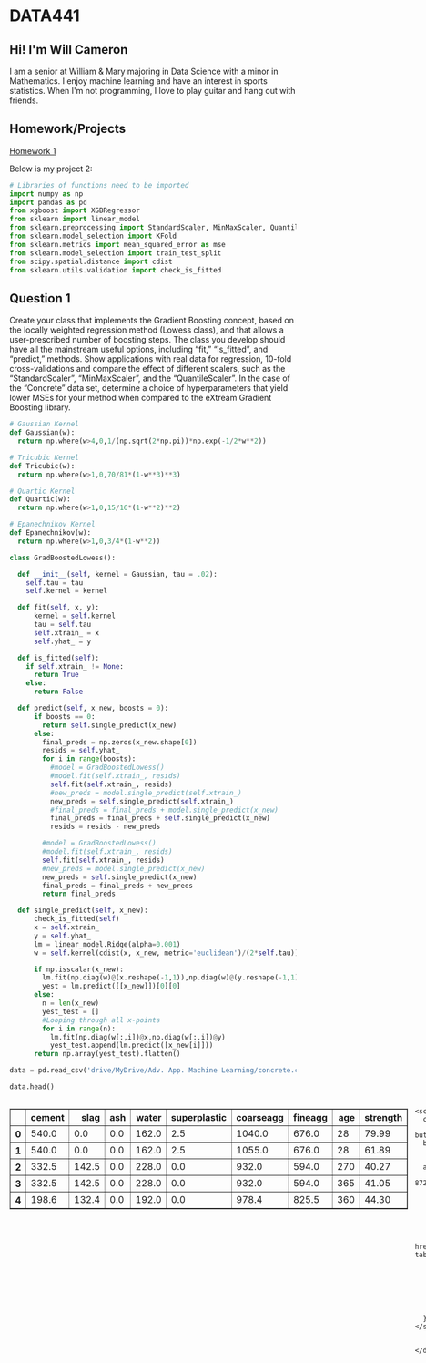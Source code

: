 # DATA441

## Hi! I'm Will Cameron
I am a senior at William & Mary majoring in Data Science with a minor in Mathematics. I enjoy machine learning and have an interest in sports statistics. When I'm not programming, I love to play guitar and hang out with friends.

## Homework/Projects
[Homework 1](https://github.com/willcameron2002/DATA441/blob/main/Homework/Project1_WillCameron.ipynb)

Below is my project 2:

```python
# Libraries of functions need to be imported
import numpy as np
import pandas as pd
from xgboost import XGBRegressor
from sklearn import linear_model
from sklearn.preprocessing import StandardScaler, MinMaxScaler, QuantileTransformer
from sklearn.model_selection import KFold
from sklearn.metrics import mean_squared_error as mse
from sklearn.model_selection import train_test_split
from scipy.spatial.distance import cdist
from sklearn.utils.validation import check_is_fitted
```

## Question 1

Create your class that implements the Gradient Boosting concept, based on the locally weighted regression method (Lowess class), and that allows a user-prescribed number of boosting steps. The class you develop should have all the mainstream useful options, including “fit,” “is_fitted”,  and “predict,” methods.  Show applications with real data for regression, 10-fold cross-validations and compare the effect of different scalers, such as the “StandardScaler”, “MinMaxScaler”, and the “QuantileScaler”.  In the case of the “Concrete” data set, determine a choice of hyperparameters that yield lower MSEs for your method when compared to the eXtream Gradient Boosting library.


```python
# Gaussian Kernel
def Gaussian(w):
  return np.where(w>4,0,1/(np.sqrt(2*np.pi))*np.exp(-1/2*w**2))

# Tricubic Kernel
def Tricubic(w):
  return np.where(w>1,0,70/81*(1-w**3)**3)

# Quartic Kernel
def Quartic(w):
  return np.where(w>1,0,15/16*(1-w**2)**2)

# Epanechnikov Kernel
def Epanechnikov(w):
  return np.where(w>1,0,3/4*(1-w**2))
```


```python
class GradBoostedLowess():

  def __init__(self, kernel = Gaussian, tau = .02):
    self.tau = tau
    self.kernel = kernel

  def fit(self, x, y):
      kernel = self.kernel
      tau = self.tau
      self.xtrain_ = x
      self.yhat_ = y

  def is_fitted(self):
    if self.xtrain_ != None:
      return True
    else:
      return False

  def predict(self, x_new, boosts = 0):
      if boosts == 0:
        return self.single_predict(x_new)
      else:
        final_preds = np.zeros(x_new.shape[0])
        resids = self.yhat_
        for i in range(boosts):
          #model = GradBoostedLowess()
          #model.fit(self.xtrain_, resids)
          self.fit(self.xtrain_, resids)
          #new_preds = model.single_predict(self.xtrain_)
          new_preds = self.single_predict(self.xtrain_)
          #final_preds = final_preds + model.single_predict(x_new)
          final_preds = final_preds + self.single_predict(x_new)
          resids = resids - new_preds

        #model = GradBoostedLowess()
        #model.fit(self.xtrain_, resids)
        self.fit(self.xtrain_, resids)
        #new_preds = model.single_predict(x_new)
        new_preds = self.single_predict(x_new)
        final_preds = final_preds + new_preds
        return final_preds

  def single_predict(self, x_new):
      check_is_fitted(self)
      x = self.xtrain_
      y = self.yhat_
      lm = linear_model.Ridge(alpha=0.001)
      w = self.kernel(cdist(x, x_new, metric='euclidean')/(2*self.tau))

      if np.isscalar(x_new):
        lm.fit(np.diag(w)@(x.reshape(-1,1)),np.diag(w)@(y.reshape(-1,1)))
        yest = lm.predict([[x_new]])[0][0]
      else:
        n = len(x_new)
        yest_test = []
        #Looping through all x-points
        for i in range(n):
          lm.fit(np.diag(w[:,i])@x,np.diag(w[:,i])@y)
          yest_test.append(lm.predict([x_new[i]]))
      return np.array(yest_test).flatten()

```


```python
data = pd.read_csv('drive/MyDrive/Adv. App. Machine Learning/concrete.csv')
```


```python
data.head()
```





  <div id="df-88f91ebe-8f1b-4119-872f-7f23e48a7449" class="colab-df-container">
    <div>
<style scoped>
    .dataframe tbody tr th:only-of-type {
        vertical-align: middle;
    }

    .dataframe tbody tr th {
        vertical-align: top;
    }

    .dataframe thead th {
        text-align: right;
    }
</style>
<table border="1" class="dataframe">
  <thead>
    <tr style="text-align: right;">
      <th></th>
      <th>cement</th>
      <th>slag</th>
      <th>ash</th>
      <th>water</th>
      <th>superplastic</th>
      <th>coarseagg</th>
      <th>fineagg</th>
      <th>age</th>
      <th>strength</th>
    </tr>
  </thead>
  <tbody>
    <tr>
      <th>0</th>
      <td>540.0</td>
      <td>0.0</td>
      <td>0.0</td>
      <td>162.0</td>
      <td>2.5</td>
      <td>1040.0</td>
      <td>676.0</td>
      <td>28</td>
      <td>79.99</td>
    </tr>
    <tr>
      <th>1</th>
      <td>540.0</td>
      <td>0.0</td>
      <td>0.0</td>
      <td>162.0</td>
      <td>2.5</td>
      <td>1055.0</td>
      <td>676.0</td>
      <td>28</td>
      <td>61.89</td>
    </tr>
    <tr>
      <th>2</th>
      <td>332.5</td>
      <td>142.5</td>
      <td>0.0</td>
      <td>228.0</td>
      <td>0.0</td>
      <td>932.0</td>
      <td>594.0</td>
      <td>270</td>
      <td>40.27</td>
    </tr>
    <tr>
      <th>3</th>
      <td>332.5</td>
      <td>142.5</td>
      <td>0.0</td>
      <td>228.0</td>
      <td>0.0</td>
      <td>932.0</td>
      <td>594.0</td>
      <td>365</td>
      <td>41.05</td>
    </tr>
    <tr>
      <th>4</th>
      <td>198.6</td>
      <td>132.4</td>
      <td>0.0</td>
      <td>192.0</td>
      <td>0.0</td>
      <td>978.4</td>
      <td>825.5</td>
      <td>360</td>
      <td>44.30</td>
    </tr>
  </tbody>
</table>
</div>
    <div class="colab-df-buttons">

  <div class="colab-df-container">
    <button class="colab-df-convert" onclick="convertToInteractive('df-88f91ebe-8f1b-4119-872f-7f23e48a7449')"
            title="Convert this dataframe to an interactive table."
            style="display:none;">

  <svg xmlns="http://www.w3.org/2000/svg" height="24px" viewBox="0 -960 960 960">
    <path d="M120-120v-720h720v720H120Zm60-500h600v-160H180v160Zm220 220h160v-160H400v160Zm0 220h160v-160H400v160ZM180-400h160v-160H180v160Zm440 0h160v-160H620v160ZM180-180h160v-160H180v160Zm440 0h160v-160H620v160Z"/>
  </svg>
    </button>

  <style>
    .colab-df-container {
      display:flex;
      gap: 12px;
    }

    .colab-df-convert {
      background-color: #E8F0FE;
      border: none;
      border-radius: 50%;
      cursor: pointer;
      display: none;
      fill: #1967D2;
      height: 32px;
      padding: 0 0 0 0;
      width: 32px;
    }

    .colab-df-convert:hover {
      background-color: #E2EBFA;
      box-shadow: 0px 1px 2px rgba(60, 64, 67, 0.3), 0px 1px 3px 1px rgba(60, 64, 67, 0.15);
      fill: #174EA6;
    }

    .colab-df-buttons div {
      margin-bottom: 4px;
    }

    [theme=dark] .colab-df-convert {
      background-color: #3B4455;
      fill: #D2E3FC;
    }

    [theme=dark] .colab-df-convert:hover {
      background-color: #434B5C;
      box-shadow: 0px 1px 3px 1px rgba(0, 0, 0, 0.15);
      filter: drop-shadow(0px 1px 2px rgba(0, 0, 0, 0.3));
      fill: #FFFFFF;
    }
  </style>

    <script>
      const buttonEl =
        document.querySelector('#df-88f91ebe-8f1b-4119-872f-7f23e48a7449 button.colab-df-convert');
      buttonEl.style.display =
        google.colab.kernel.accessAllowed ? 'block' : 'none';

      async function convertToInteractive(key) {
        const element = document.querySelector('#df-88f91ebe-8f1b-4119-872f-7f23e48a7449');
        const dataTable =
          await google.colab.kernel.invokeFunction('convertToInteractive',
                                                    [key], {});
        if (!dataTable) return;

        const docLinkHtml = 'Like what you see? Visit the ' +
          '<a target="_blank" href=https://colab.research.google.com/notebooks/data_table.ipynb>data table notebook</a>'
          + ' to learn more about interactive tables.';
        element.innerHTML = '';
        dataTable['output_type'] = 'display_data';
        await google.colab.output.renderOutput(dataTable, element);
        const docLink = document.createElement('div');
        docLink.innerHTML = docLinkHtml;
        element.appendChild(docLink);
      }
    </script>
  </div>


<div id="df-b71a4410-7786-4762-ad60-9559287c11bb">
  <button class="colab-df-quickchart" onclick="quickchart('df-b71a4410-7786-4762-ad60-9559287c11bb')"
            title="Suggest charts"
            style="display:none;">

<svg xmlns="http://www.w3.org/2000/svg" height="24px"viewBox="0 0 24 24"
     width="24px">
    <g>
        <path d="M19 3H5c-1.1 0-2 .9-2 2v14c0 1.1.9 2 2 2h14c1.1 0 2-.9 2-2V5c0-1.1-.9-2-2-2zM9 17H7v-7h2v7zm4 0h-2V7h2v10zm4 0h-2v-4h2v4z"/>
    </g>
</svg>
  </button>

<style>
  .colab-df-quickchart {
      --bg-color: #E8F0FE;
      --fill-color: #1967D2;
      --hover-bg-color: #E2EBFA;
      --hover-fill-color: #174EA6;
      --disabled-fill-color: #AAA;
      --disabled-bg-color: #DDD;
  }

  [theme=dark] .colab-df-quickchart {
      --bg-color: #3B4455;
      --fill-color: #D2E3FC;
      --hover-bg-color: #434B5C;
      --hover-fill-color: #FFFFFF;
      --disabled-bg-color: #3B4455;
      --disabled-fill-color: #666;
  }

  .colab-df-quickchart {
    background-color: var(--bg-color);
    border: none;
    border-radius: 50%;
    cursor: pointer;
    display: none;
    fill: var(--fill-color);
    height: 32px;
    padding: 0;
    width: 32px;
  }

  .colab-df-quickchart:hover {
    background-color: var(--hover-bg-color);
    box-shadow: 0 1px 2px rgba(60, 64, 67, 0.3), 0 1px 3px 1px rgba(60, 64, 67, 0.15);
    fill: var(--button-hover-fill-color);
  }

  .colab-df-quickchart-complete:disabled,
  .colab-df-quickchart-complete:disabled:hover {
    background-color: var(--disabled-bg-color);
    fill: var(--disabled-fill-color);
    box-shadow: none;
  }

  .colab-df-spinner {
    border: 2px solid var(--fill-color);
    border-color: transparent;
    border-bottom-color: var(--fill-color);
    animation:
      spin 1s steps(1) infinite;
  }

  @keyframes spin {
    0% {
      border-color: transparent;
      border-bottom-color: var(--fill-color);
      border-left-color: var(--fill-color);
    }
    20% {
      border-color: transparent;
      border-left-color: var(--fill-color);
      border-top-color: var(--fill-color);
    }
    30% {
      border-color: transparent;
      border-left-color: var(--fill-color);
      border-top-color: var(--fill-color);
      border-right-color: var(--fill-color);
    }
    40% {
      border-color: transparent;
      border-right-color: var(--fill-color);
      border-top-color: var(--fill-color);
    }
    60% {
      border-color: transparent;
      border-right-color: var(--fill-color);
    }
    80% {
      border-color: transparent;
      border-right-color: var(--fill-color);
      border-bottom-color: var(--fill-color);
    }
    90% {
      border-color: transparent;
      border-bottom-color: var(--fill-color);
    }
  }
</style>

  <script>
    async function quickchart(key) {
      const quickchartButtonEl =
        document.querySelector('#' + key + ' button');
      quickchartButtonEl.disabled = true;  // To prevent multiple clicks.
      quickchartButtonEl.classList.add('colab-df-spinner');
      try {
        const charts = await google.colab.kernel.invokeFunction(
            'suggestCharts', [key], {});
      } catch (error) {
        console.error('Error during call to suggestCharts:', error);
      }
      quickchartButtonEl.classList.remove('colab-df-spinner');
      quickchartButtonEl.classList.add('colab-df-quickchart-complete');
    }
    (() => {
      let quickchartButtonEl =
        document.querySelector('#df-b71a4410-7786-4762-ad60-9559287c11bb button');
      quickchartButtonEl.style.display =
        google.colab.kernel.accessAllowed ? 'block' : 'none';
    })();
  </script>
</div>

    </div>
  </div>





```python
x = data.drop(columns = ['strength']).values
y = data['strength'].values
```


```python
mse_SScale = []
mse_MMScale = []
mse_QScale = []
mse_XGBoost = []
SScale = StandardScaler()
MMScale = MinMaxScaler()
QScale = QuantileTransformer(n_quantiles = 300)
kf = KFold(n_splits = 10, shuffle = True, random_state = 7)

model_XG = XGBRegressor(objective ='reg:squarederror',n_estimators=100,reg_lambda=20,alpha=1,gamma=10,max_depth=3)
model_SS = GradBoostedLowess(tau=.3)
model_MM = GradBoostedLowess(tau=.3)
model_QS = GradBoostedLowess(tau=.3)

for idxtrain, idxtest in kf.split(x):
  xtrain = x[idxtrain]
  ytrain = y[idxtrain].ravel()
  ytest = y[idxtest].ravel()
  xtest = x[idxtest]

  xtrain_S = SScale.fit_transform(xtrain)
  xtest_S = SScale.transform(xtest)
  xtrain_M = MMScale.fit_transform(xtrain)
  xtest_M = MMScale.transform(xtest)
  xtrain_Q = QScale.fit_transform(xtrain)
  xtest_Q = QScale.transform(xtest)

  model_SS.fit(xtrain_S, ytrain)
  S_pred = model_SS.predict(xtest_S, boosts = 3)
  model_MM.fit(xtrain_M, ytrain)
  M_pred = model_MM.predict(xtest_M, boosts = 3)
  model_QS.fit(xtrain_Q, ytrain)
  Q_pred = model_QS.predict(xtest_Q, boosts = 3)
  model_XG.fit(xtrain_S, ytrain)
  X_pred = model_XG.predict(xtest_S)

  mse_SScale.append(mse(ytest, S_pred))
  mse_MMScale.append(mse(ytest,M_pred))
  mse_QScale.append(mse(ytest,Q_pred))
  mse_XGBoost.append(mse(ytest,X_pred))

print('The Cross-validated Mean Squared Error for StandardScaler is: '+str(np.mean(mse_SScale)))
print('The Cross-validated Mean Squared Error for MinMaxScaler is: '+str(np.mean(mse_MMScale)))
print('The Cross-validated Mean Squared Error for QuantileTransformer is: '+str(np.mean(mse_QScale)))
print('The Cross-validated Mean Squared Error for XGBoost method: '+str(np.mean(mse_XGBoost)))
```

    The Cross-validated Mean Squared Error for StandardScaler is: 40.28905266637976
    The Cross-validated Mean Squared Error for MinMaxScaler is: 47.60993849907447
    The Cross-validated Mean Squared Error for QuantileTransformer is: 27.37296985378024
    The Cross-validated Mean Squared Error for XGBoost method: 21.823977435435875
    


```python
mse_GBLow = []
mse_XGBoost = []
scale = StandardScaler()

kf = KFold(n_splits = 10, shuffle = True, random_state = 7)
x = data.drop(columns = ['strength']).values
y = data['strength'].values

model_XG = XGBRegressor(objective ='reg:squarederror',n_estimators=100,reg_lambda=20,alpha=1,gamma=10,max_depth=3)
model = GradBoostedLowess(tau=5, kernel = Gaussian)

for idxtrain, idxtest in kf.split(x):
  xtrain = x[idxtrain]
  ytrain = y[idxtrain].ravel()
  ytest = y[idxtest].ravel()
  xtest = x[idxtest]

  xtrain = scale.fit_transform(xtrain)
  xtest = scale.transform(xtest)

  model.fit(xtrain_S, ytrain)
  pred = model.predict(xtest, boosts = 10)
  model_XG.fit(xtrain_S, ytrain)
  X_pred = model_XG.predict(xtest)

  mse_GBLow.append(mse(ytest, pred))
  mse_XGBoost.append(mse(ytest,X_pred))

print('The Cross-validated Mean Squared Error for our class is: '+str(np.mean(mse_GBLow)))
print('The Cross-validated Mean Squared Error for XGBoost method: '+str(np.mean(mse_XGBoost)))
```

    The Cross-validated Mean Squared Error for our class is: 139.94009515907564
    The Cross-validated Mean Squared Error for XGBoost method: 147.83071136774723
    

Hooray! We found hyperparameters for our model that yield a lower MSE than the XGBoost method

## Question 2

Based on the Usearch library, create your own class that computes the k_Nearest Neighbors for Regression.


```python
!pip install usearch
```

    Requirement already satisfied: usearch in /usr/local/lib/python3.10/dist-packages (2.9.0)
    Requirement already satisfied: numpy in /usr/local/lib/python3.10/dist-packages (from usearch) (1.23.5)
    Requirement already satisfied: tqdm in /usr/local/lib/python3.10/dist-packages (from usearch) (4.66.2)
    


```python
import usearch
from usearch.index import search, MetricKind, Matches, BatchMatches
from collections import Counter
from sklearn.metrics import accuracy_score
from sklearn.decomposition import PCA
```


```python
class K_Nearest_Neighbors():

  def __init__(self, k):
    self.k = k

  def fit(self, x, y):
    self.x = x
    self.y = y
    self.full_set =  np.array(zip(x, y))

  def predict(self, x_new):
    predictions = []
    for row in x_new:
      neighbors = self._get_neighbors(row)
      row_preds = []
      for index in neighbors:
        row_preds.append(self.y[index])
      predictions.append(Counter(row_preds).most_common(1)[0][0])
    return predictions

  def _dist_calc(self, row):
    distances: Matches = search(self.x, row, self.x.shape[0], MetricKind.L2sq, exact=True)
    return distances

  def _get_neighbors(self, new_row):
    neighbors = []
    distances = self._dist_calc(new_row)
    for i in range(self.k):
      neighbors.append(distances.to_list()[i][0])
    return neighbors
```


```python
data = pd.read_csv('drive/MyDrive/Adv. App. Machine Learning/mobile.csv')
```


```python
data
```





  <div id="df-2ecb860d-1fe1-4eb0-a122-832a5d38fffa" class="colab-df-container">
    <div>
<style scoped>
    .dataframe tbody tr th:only-of-type {
        vertical-align: middle;
    }

    .dataframe tbody tr th {
        vertical-align: top;
    }

    .dataframe thead th {
        text-align: right;
    }
</style>
<table border="1" class="dataframe">
  <thead>
    <tr style="text-align: right;">
      <th></th>
      <th>battery_power</th>
      <th>blue</th>
      <th>clock_speed</th>
      <th>dual_sim</th>
      <th>fc</th>
      <th>four_g</th>
      <th>int_memory</th>
      <th>m_dep</th>
      <th>mobile_wt</th>
      <th>n_cores</th>
      <th>...</th>
      <th>px_height</th>
      <th>px_width</th>
      <th>ram</th>
      <th>sc_h</th>
      <th>sc_w</th>
      <th>talk_time</th>
      <th>three_g</th>
      <th>touch_screen</th>
      <th>wifi</th>
      <th>price_range</th>
    </tr>
  </thead>
  <tbody>
    <tr>
      <th>0</th>
      <td>842</td>
      <td>0</td>
      <td>2.2</td>
      <td>0</td>
      <td>1</td>
      <td>0</td>
      <td>7</td>
      <td>0.6</td>
      <td>188</td>
      <td>2</td>
      <td>...</td>
      <td>20</td>
      <td>756</td>
      <td>2549</td>
      <td>9</td>
      <td>7</td>
      <td>19</td>
      <td>0</td>
      <td>0</td>
      <td>1</td>
      <td>1</td>
    </tr>
    <tr>
      <th>1</th>
      <td>1021</td>
      <td>1</td>
      <td>0.5</td>
      <td>1</td>
      <td>0</td>
      <td>1</td>
      <td>53</td>
      <td>0.7</td>
      <td>136</td>
      <td>3</td>
      <td>...</td>
      <td>905</td>
      <td>1988</td>
      <td>2631</td>
      <td>17</td>
      <td>3</td>
      <td>7</td>
      <td>1</td>
      <td>1</td>
      <td>0</td>
      <td>2</td>
    </tr>
    <tr>
      <th>2</th>
      <td>563</td>
      <td>1</td>
      <td>0.5</td>
      <td>1</td>
      <td>2</td>
      <td>1</td>
      <td>41</td>
      <td>0.9</td>
      <td>145</td>
      <td>5</td>
      <td>...</td>
      <td>1263</td>
      <td>1716</td>
      <td>2603</td>
      <td>11</td>
      <td>2</td>
      <td>9</td>
      <td>1</td>
      <td>1</td>
      <td>0</td>
      <td>2</td>
    </tr>
    <tr>
      <th>3</th>
      <td>615</td>
      <td>1</td>
      <td>2.5</td>
      <td>0</td>
      <td>0</td>
      <td>0</td>
      <td>10</td>
      <td>0.8</td>
      <td>131</td>
      <td>6</td>
      <td>...</td>
      <td>1216</td>
      <td>1786</td>
      <td>2769</td>
      <td>16</td>
      <td>8</td>
      <td>11</td>
      <td>1</td>
      <td>0</td>
      <td>0</td>
      <td>2</td>
    </tr>
    <tr>
      <th>4</th>
      <td>1821</td>
      <td>1</td>
      <td>1.2</td>
      <td>0</td>
      <td>13</td>
      <td>1</td>
      <td>44</td>
      <td>0.6</td>
      <td>141</td>
      <td>2</td>
      <td>...</td>
      <td>1208</td>
      <td>1212</td>
      <td>1411</td>
      <td>8</td>
      <td>2</td>
      <td>15</td>
      <td>1</td>
      <td>1</td>
      <td>0</td>
      <td>1</td>
    </tr>
    <tr>
      <th>...</th>
      <td>...</td>
      <td>...</td>
      <td>...</td>
      <td>...</td>
      <td>...</td>
      <td>...</td>
      <td>...</td>
      <td>...</td>
      <td>...</td>
      <td>...</td>
      <td>...</td>
      <td>...</td>
      <td>...</td>
      <td>...</td>
      <td>...</td>
      <td>...</td>
      <td>...</td>
      <td>...</td>
      <td>...</td>
      <td>...</td>
      <td>...</td>
    </tr>
    <tr>
      <th>1995</th>
      <td>794</td>
      <td>1</td>
      <td>0.5</td>
      <td>1</td>
      <td>0</td>
      <td>1</td>
      <td>2</td>
      <td>0.8</td>
      <td>106</td>
      <td>6</td>
      <td>...</td>
      <td>1222</td>
      <td>1890</td>
      <td>668</td>
      <td>13</td>
      <td>4</td>
      <td>19</td>
      <td>1</td>
      <td>1</td>
      <td>0</td>
      <td>0</td>
    </tr>
    <tr>
      <th>1996</th>
      <td>1965</td>
      <td>1</td>
      <td>2.6</td>
      <td>1</td>
      <td>0</td>
      <td>0</td>
      <td>39</td>
      <td>0.2</td>
      <td>187</td>
      <td>4</td>
      <td>...</td>
      <td>915</td>
      <td>1965</td>
      <td>2032</td>
      <td>11</td>
      <td>10</td>
      <td>16</td>
      <td>1</td>
      <td>1</td>
      <td>1</td>
      <td>2</td>
    </tr>
    <tr>
      <th>1997</th>
      <td>1911</td>
      <td>0</td>
      <td>0.9</td>
      <td>1</td>
      <td>1</td>
      <td>1</td>
      <td>36</td>
      <td>0.7</td>
      <td>108</td>
      <td>8</td>
      <td>...</td>
      <td>868</td>
      <td>1632</td>
      <td>3057</td>
      <td>9</td>
      <td>1</td>
      <td>5</td>
      <td>1</td>
      <td>1</td>
      <td>0</td>
      <td>3</td>
    </tr>
    <tr>
      <th>1998</th>
      <td>1512</td>
      <td>0</td>
      <td>0.9</td>
      <td>0</td>
      <td>4</td>
      <td>1</td>
      <td>46</td>
      <td>0.1</td>
      <td>145</td>
      <td>5</td>
      <td>...</td>
      <td>336</td>
      <td>670</td>
      <td>869</td>
      <td>18</td>
      <td>10</td>
      <td>19</td>
      <td>1</td>
      <td>1</td>
      <td>1</td>
      <td>0</td>
    </tr>
    <tr>
      <th>1999</th>
      <td>510</td>
      <td>1</td>
      <td>2.0</td>
      <td>1</td>
      <td>5</td>
      <td>1</td>
      <td>45</td>
      <td>0.9</td>
      <td>168</td>
      <td>6</td>
      <td>...</td>
      <td>483</td>
      <td>754</td>
      <td>3919</td>
      <td>19</td>
      <td>4</td>
      <td>2</td>
      <td>1</td>
      <td>1</td>
      <td>1</td>
      <td>3</td>
    </tr>
  </tbody>
</table>
<p>2000 rows × 21 columns</p>
</div>
    <div class="colab-df-buttons">

  <div class="colab-df-container">
    <button class="colab-df-convert" onclick="convertToInteractive('df-2ecb860d-1fe1-4eb0-a122-832a5d38fffa')"
            title="Convert this dataframe to an interactive table."
            style="display:none;">

  <svg xmlns="http://www.w3.org/2000/svg" height="24px" viewBox="0 -960 960 960">
    <path d="M120-120v-720h720v720H120Zm60-500h600v-160H180v160Zm220 220h160v-160H400v160Zm0 220h160v-160H400v160ZM180-400h160v-160H180v160Zm440 0h160v-160H620v160ZM180-180h160v-160H180v160Zm440 0h160v-160H620v160Z"/>
  </svg>
    </button>

  <style>
    .colab-df-container {
      display:flex;
      gap: 12px;
    }

    .colab-df-convert {
      background-color: #E8F0FE;
      border: none;
      border-radius: 50%;
      cursor: pointer;
      display: none;
      fill: #1967D2;
      height: 32px;
      padding: 0 0 0 0;
      width: 32px;
    }

    .colab-df-convert:hover {
      background-color: #E2EBFA;
      box-shadow: 0px 1px 2px rgba(60, 64, 67, 0.3), 0px 1px 3px 1px rgba(60, 64, 67, 0.15);
      fill: #174EA6;
    }

    .colab-df-buttons div {
      margin-bottom: 4px;
    }

    [theme=dark] .colab-df-convert {
      background-color: #3B4455;
      fill: #D2E3FC;
    }

    [theme=dark] .colab-df-convert:hover {
      background-color: #434B5C;
      box-shadow: 0px 1px 3px 1px rgba(0, 0, 0, 0.15);
      filter: drop-shadow(0px 1px 2px rgba(0, 0, 0, 0.3));
      fill: #FFFFFF;
    }
  </style>

    <script>
      const buttonEl =
        document.querySelector('#df-2ecb860d-1fe1-4eb0-a122-832a5d38fffa button.colab-df-convert');
      buttonEl.style.display =
        google.colab.kernel.accessAllowed ? 'block' : 'none';

      async function convertToInteractive(key) {
        const element = document.querySelector('#df-2ecb860d-1fe1-4eb0-a122-832a5d38fffa');
        const dataTable =
          await google.colab.kernel.invokeFunction('convertToInteractive',
                                                    [key], {});
        if (!dataTable) return;

        const docLinkHtml = 'Like what you see? Visit the ' +
          '<a target="_blank" href=https://colab.research.google.com/notebooks/data_table.ipynb>data table notebook</a>'
          + ' to learn more about interactive tables.';
        element.innerHTML = '';
        dataTable['output_type'] = 'display_data';
        await google.colab.output.renderOutput(dataTable, element);
        const docLink = document.createElement('div');
        docLink.innerHTML = docLinkHtml;
        element.appendChild(docLink);
      }
    </script>
  </div>


<div id="df-83025f11-400a-43a3-bfef-1bccc623076d">
  <button class="colab-df-quickchart" onclick="quickchart('df-83025f11-400a-43a3-bfef-1bccc623076d')"
            title="Suggest charts"
            style="display:none;">

<svg xmlns="http://www.w3.org/2000/svg" height="24px"viewBox="0 0 24 24"
     width="24px">
    <g>
        <path d="M19 3H5c-1.1 0-2 .9-2 2v14c0 1.1.9 2 2 2h14c1.1 0 2-.9 2-2V5c0-1.1-.9-2-2-2zM9 17H7v-7h2v7zm4 0h-2V7h2v10zm4 0h-2v-4h2v4z"/>
    </g>
</svg>
  </button>

<style>
  .colab-df-quickchart {
      --bg-color: #E8F0FE;
      --fill-color: #1967D2;
      --hover-bg-color: #E2EBFA;
      --hover-fill-color: #174EA6;
      --disabled-fill-color: #AAA;
      --disabled-bg-color: #DDD;
  }

  [theme=dark] .colab-df-quickchart {
      --bg-color: #3B4455;
      --fill-color: #D2E3FC;
      --hover-bg-color: #434B5C;
      --hover-fill-color: #FFFFFF;
      --disabled-bg-color: #3B4455;
      --disabled-fill-color: #666;
  }

  .colab-df-quickchart {
    background-color: var(--bg-color);
    border: none;
    border-radius: 50%;
    cursor: pointer;
    display: none;
    fill: var(--fill-color);
    height: 32px;
    padding: 0;
    width: 32px;
  }

  .colab-df-quickchart:hover {
    background-color: var(--hover-bg-color);
    box-shadow: 0 1px 2px rgba(60, 64, 67, 0.3), 0 1px 3px 1px rgba(60, 64, 67, 0.15);
    fill: var(--button-hover-fill-color);
  }

  .colab-df-quickchart-complete:disabled,
  .colab-df-quickchart-complete:disabled:hover {
    background-color: var(--disabled-bg-color);
    fill: var(--disabled-fill-color);
    box-shadow: none;
  }

  .colab-df-spinner {
    border: 2px solid var(--fill-color);
    border-color: transparent;
    border-bottom-color: var(--fill-color);
    animation:
      spin 1s steps(1) infinite;
  }

  @keyframes spin {
    0% {
      border-color: transparent;
      border-bottom-color: var(--fill-color);
      border-left-color: var(--fill-color);
    }
    20% {
      border-color: transparent;
      border-left-color: var(--fill-color);
      border-top-color: var(--fill-color);
    }
    30% {
      border-color: transparent;
      border-left-color: var(--fill-color);
      border-top-color: var(--fill-color);
      border-right-color: var(--fill-color);
    }
    40% {
      border-color: transparent;
      border-right-color: var(--fill-color);
      border-top-color: var(--fill-color);
    }
    60% {
      border-color: transparent;
      border-right-color: var(--fill-color);
    }
    80% {
      border-color: transparent;
      border-right-color: var(--fill-color);
      border-bottom-color: var(--fill-color);
    }
    90% {
      border-color: transparent;
      border-bottom-color: var(--fill-color);
    }
  }
</style>

  <script>
    async function quickchart(key) {
      const quickchartButtonEl =
        document.querySelector('#' + key + ' button');
      quickchartButtonEl.disabled = true;  // To prevent multiple clicks.
      quickchartButtonEl.classList.add('colab-df-spinner');
      try {
        const charts = await google.colab.kernel.invokeFunction(
            'suggestCharts', [key], {});
      } catch (error) {
        console.error('Error during call to suggestCharts:', error);
      }
      quickchartButtonEl.classList.remove('colab-df-spinner');
      quickchartButtonEl.classList.add('colab-df-quickchart-complete');
    }
    (() => {
      let quickchartButtonEl =
        document.querySelector('#df-83025f11-400a-43a3-bfef-1bccc623076d button');
      quickchartButtonEl.style.display =
        google.colab.kernel.accessAllowed ? 'block' : 'none';
    })();
  </script>
</div>

  <div id="id_c90b3781-3d54-48bc-8ef7-19de20d43d0c">
    <style>
      .colab-df-generate {
        background-color: #E8F0FE;
        border: none;
        border-radius: 50%;
        cursor: pointer;
        display: none;
        fill: #1967D2;
        height: 32px;
        padding: 0 0 0 0;
        width: 32px;
      }

      .colab-df-generate:hover {
        background-color: #E2EBFA;
        box-shadow: 0px 1px 2px rgba(60, 64, 67, 0.3), 0px 1px 3px 1px rgba(60, 64, 67, 0.15);
        fill: #174EA6;
      }

      [theme=dark] .colab-df-generate {
        background-color: #3B4455;
        fill: #D2E3FC;
      }

      [theme=dark] .colab-df-generate:hover {
        background-color: #434B5C;
        box-shadow: 0px 1px 3px 1px rgba(0, 0, 0, 0.15);
        filter: drop-shadow(0px 1px 2px rgba(0, 0, 0, 0.3));
        fill: #FFFFFF;
      }
    </style>
    <button class="colab-df-generate" onclick="generateWithVariable('data')"
            title="Generate code using this dataframe."
            style="display:none;">

  <svg xmlns="http://www.w3.org/2000/svg" height="24px"viewBox="0 0 24 24"
       width="24px">
    <path d="M7,19H8.4L18.45,9,17,7.55,7,17.6ZM5,21V16.75L18.45,3.32a2,2,0,0,1,2.83,0l1.4,1.43a1.91,1.91,0,0,1,.58,1.4,1.91,1.91,0,0,1-.58,1.4L9.25,21ZM18.45,9,17,7.55Zm-12,3A5.31,5.31,0,0,0,4.9,8.1,5.31,5.31,0,0,0,1,6.5,5.31,5.31,0,0,0,4.9,4.9,5.31,5.31,0,0,0,6.5,1,5.31,5.31,0,0,0,8.1,4.9,5.31,5.31,0,0,0,12,6.5,5.46,5.46,0,0,0,6.5,12Z"/>
  </svg>
    </button>
    <script>
      (() => {
      const buttonEl =
        document.querySelector('#id_c90b3781-3d54-48bc-8ef7-19de20d43d0c button.colab-df-generate');
      buttonEl.style.display =
        google.colab.kernel.accessAllowed ? 'block' : 'none';

      buttonEl.onclick = () => {
        google.colab.notebook.generateWithVariable('data');
      }
      })();
    </script>
  </div>

    </div>
  </div>





```python
x = data.drop(columns = ['price_range']).values
y = data['price_range'].values
```


```python
scale = StandardScaler()

xtrain, xtest, ytrain, ytest = train_test_split(x, y, test_size = 0.2, random_state = 7)
xtrain = scale.fit_transform(xtrain)
xtest = scale.transform(xtest)

model = K_Nearest_Neighbors(k=250)
model.fit(xtrain, ytrain)
pred = model.predict(xtest)
print("The accuracy is: " + str(accuracy_score(ytest, pred)))
```

    The accuracy is: 0.72
    

## Question 3

Host your project on your GitHub page.

https://willcameron2002.github.io/DATA441/
